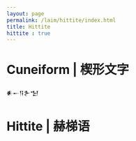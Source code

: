 ```yaml
---
layout: page
permalink: /laim/hittite/index.html
title: Hittite
hittite : true
---
```


# Cuneiform | 楔形文字

𒀭𒀸𒀀𒉿𒈠

# Hittite | 赫梯语